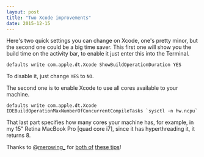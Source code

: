 ```yaml
---
layout: post
title: "Two Xcode improvements"
date: 2015-12-15
---
```


Here's two quick settings you can change on Xcode, one's pretty minor, but the second one could be a big time saver. This first one will show you the build time on the activity bar, to enable it just enter this into the Terminal.

	defaults write com.apple.dt.Xcode ShowBuildOperationDuration YES

To disable it, just change `YES` to `NO`.

The second one is to enable Xcode to use all cores available to your machine.

	defaults write com.apple.dt.Xcode IDEBuildOperationMaxNumberOfConcurrentCompileTasks `sysctl -n hw.ncpu` 

That last part specifies how many cores your machine has, for example, in my 15" Retina MacBook Pro [quad core i7], since it has hyperthreading it, it returns 8.

Thanks to @[merowing_](http://twitter.com/merowing_) for [both of](https://twitter.com/merowing_/status/675756835908009984) [these tips](https://twitter.com/merowing_/status/675756972340322304)!